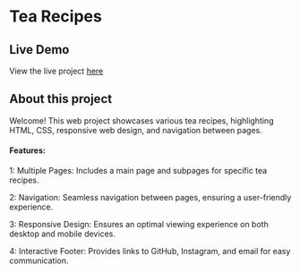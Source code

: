 # Tea Recipes

## Live Demo

View the live project [here](https://047hashim.github.io/tea-recipes/)

## About this project

Welcome! This web project showcases various tea recipes, highlighting HTML, CSS, responsive web design, and navigation between pages.

#### Features:

1: Multiple Pages: Includes a main page and subpages for specific tea recipes.

2: Navigation: Seamless navigation between pages, ensuring a user-friendly experience.

3: Responsive Design: Ensures an optimal viewing experience on both desktop and mobile devices.

4: Interactive Footer: Provides links to GitHub, Instagram, and email for easy communication.
